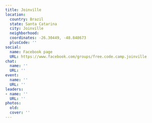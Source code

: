 ```yaml
---
title: Joinville
location:
  country: Brazil
  state: Santa Catarina
  city: Joinville
  neighborhood: 
  coordinates: -26.30449, -48.848673
  plusCode: ''
social:
  name: Facebook page
  URL: https://www.facebook.com/groups/free.code.camp.joinville
chat:
  name: ''
  URL: ''
event:
  name: ''
  URL: ''
leaders:
- name: ''
  URL: ''
photos:
  old: 
  cover: ''
---
```

